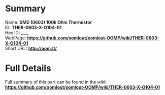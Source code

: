 
Summary
=================
  
Name: __SMD (0603) 100k Ohm Thermistor__    
ID: __THER-0603-X-O104-01__   
Hex ID: ____   
WebPage: __https://github.com/oomlout/oomlout-OOMP/wiki/THER-0603-X-O104-01__   
Short URL: __http://oom.lt/__   

Full Details
==========================
Full summary of this part can be found in the wiki:   
__https://github.com/oomlout/oomlout-OOMP/wiki/THER-0603-X-O104-01__    

